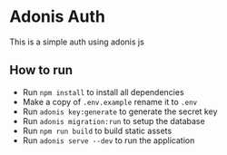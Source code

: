 # Adonis Auth

This is a simple auth using adonis js

## How to run

- Run `npm install` to install all dependencies
- Make a copy of `.env.example` rename it to `.env`
- Run `adonis key:generate` to generate the secret key
- Run `adonis migration:run` to setup the database
- Run `npm run build` to build static assets
- Run `adonis serve --dev` to run the application

